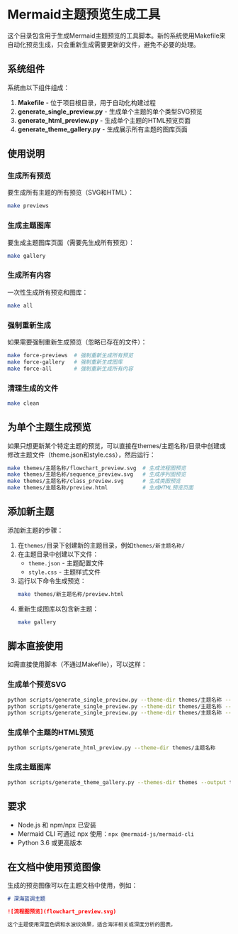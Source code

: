 # Mermaid主题预览生成工具

这个目录包含用于生成Mermaid主题预览的工具脚本。新的系统使用Makefile来自动化预览生成，只会重新生成需要更新的文件，避免不必要的处理。

## 系统组件

系统由以下组件组成：

1. **Makefile** - 位于项目根目录，用于自动化构建过程
2. **generate_single_preview.py** - 生成单个主题的单个类型SVG预览
3. **generate_html_preview.py** - 生成单个主题的HTML预览页面
4. **generate_theme_gallery.py** - 生成展示所有主题的图库页面

## 使用说明

### 生成所有预览

要生成所有主题的所有预览（SVG和HTML）：

```bash
make previews
```

### 生成主题图库

要生成主题图库页面（需要先生成所有预览）：

```bash
make gallery
```

### 生成所有内容

一次性生成所有预览和图库：

```bash
make all
```

### 强制重新生成

如果需要强制重新生成预览（忽略已存在的文件）：

```bash
make force-previews  # 强制重新生成所有预览
make force-gallery   # 强制重新生成图库
make force-all       # 强制重新生成所有内容
```

### 清理生成的文件

```bash
make clean
```

## 为单个主题生成预览

如果只想更新某个特定主题的预览，可以直接在themes/主题名称/目录中创建或修改主题文件（theme.json和style.css），然后运行：

```bash
make themes/主题名称/flowchart_preview.svg  # 生成流程图预览
make themes/主题名称/sequence_preview.svg   # 生成序列图预览 
make themes/主题名称/class_preview.svg      # 生成类图预览
make themes/主题名称/preview.html           # 生成HTML预览页面
```

## 添加新主题

添加新主题的步骤：

1. 在`themes/`目录下创建新的主题目录，例如`themes/新主题名称/`
2. 在主题目录中创建以下文件：
   - `theme.json` - 主题配置文件
   - `style.css` - 主题样式文件
3. 运行以下命令生成预览：
   ```bash
   make themes/新主题名称/preview.html
   ```
4. 重新生成图库以包含新主题：
   ```bash
   make gallery
   ```

## 脚本直接使用

如需直接使用脚本（不通过Makefile），可以这样：

### 生成单个预览SVG

```bash
python scripts/generate_single_preview.py --theme-dir themes/主题名称 --type flowchart
python scripts/generate_single_preview.py --theme-dir themes/主题名称 --type sequence
python scripts/generate_single_preview.py --theme-dir themes/主题名称 --type class
```

### 生成单个主题的HTML预览

```bash
python scripts/generate_html_preview.py --theme-dir themes/主题名称
```

### 生成主题图库

```bash
python scripts/generate_theme_gallery.py --themes-dir themes --output themes/gallery.html
```

## 要求

- Node.js 和 npm/npx 已安装
- Mermaid CLI 可通过 npx 使用：`npx @mermaid-js/mermaid-cli`
- Python 3.6 或更高版本

## 在文档中使用预览图像

生成的预览图像可以在主题文档中使用，例如：

```markdown
# 深海蓝调主题

![流程图预览](flowchart_preview.svg)

这个主题使用深蓝色调和水波纹效果，适合海洋相关或深度分析的图表。
``` 